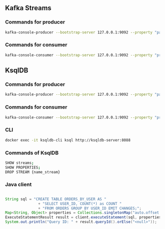 ## Kafka Streams

### Commands for producer

```bash
kafka-console-producer --bootstrap-server 127.0.0.1:9092 --property "parse.key=true" --property "key.separator=:" --topic lesson1_source
```

### Commands for consumer

```bash
kafka-console-consumer --bootstrap-server 127.0.0.1:9092 --property "print.key=true" --topic lesson1_target
```

## KsqlDB

### Commands for producer

```bash
kafka-console-producer --bootstrap-server 127.0.0.1:9092 --property "parse.key=true" --property "key.separator=:" --topic lesson1_source
```

### Commands for consumer

```bash
kafka-console-consumer --bootstrap-server 127.0.0.1:9092 --property "print.key=true" --topic lesson1_target_ksql
```

### CLI

```bash
docker exec -it ksqldb-cli ksql http://ksqldb-server:8088
```

### Commands of KsqlDB

```bash
SHOW streams;
SHOW PROPERTIES;
DROP STREAM {name_stream}
```

### Java client

```java

String sql = "CREATE TABLE ORDERS_BY_USER AS "
               + "SELECT USER_ID, COUNT(*) as COUNT "
               + "FROM ORDERS GROUP BY USER_ID EMIT CHANGES;";
Map<String, Object> properties = Collections.singletonMap("auto.offset.reset", "earliest");
ExecuteStatementResult result = client.executeStatement(sql, properties).get();
System.out.println("Query ID: " + result.queryId().orElse("<null>"));
```
